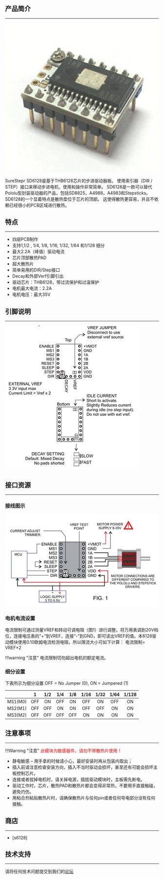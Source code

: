 ## 产品简介
---

![s6128](images/s6128.jpg)

SureStepr SD6128是基于THB6128芯片的步进驱动器板。 使用索引器（DIR / STEP）接口来移动步进电机，使用和操作非常简单。 SD6128是一款可以替代Pololu型封装驱动器的产品，包括SD8825，A4988，A4983和Stepsticks。 SD6128的一个显着特点是散热垫位于芯片的顶部。 这使得散热更容易，并且不依赖已经很小的PCB区域进行散热。

## 特点
---

- 四层PCB制作
- 支持1,1/2 , 1/4, 1/8, 1/16, 1/32, 1/64 和1/128 细分
- 最大2.2A（峰值）驱动电流
- 芯片顶部散热PAD
- 超大散热片
- 简单易用的DIR/Step接口
- Decay和外部Verf引脚引出
- 驱动芯片：THB6128，带过流保护和过温保护
- 电机最大电流：2.2A
- 电机电压：最大35V 

## 引脚说明
---

![s6128-pin](images/s6128-pin.jpg)

## 接口资源
---

### 接线图示

![s6128-wiring-diagram](images/s6128-wiring-diagram.jpg)

### 电机电流设置

电流限制可通过测量VREF和转动可调电阻（图1）进行调整。将万用表调到20V档位，连接电压表的“+”到VREF，连接“-”到GND，即可读出VREF的值。本6128驱动模块使用0.10欧姆电流检测电阻，所以限流大小可如下计算：
电流限制= VREF×2

!!!warning "注意"
    电流限制切勿超出电机的额定电流。

### 细分设置

下表所示为细分设置
OFF = No Jumper (0), ON = Jumpered (1)

&nbsp;| 1| 1/2|	1/4|	1/8|	1/16|1/32 |1/64 |1/128
:---:|:---:|:---:|:---:|:---:|:---:|:---:|:---:|:---:
MS1(M0) | OFF |	ON | OFF | ON | OFF | ON |OFF | ON 
MS2(M1) | OFF |	OFF | ON | ON | OFF | OFF | ON | ON 
MS3(M2) | OFF |	OFF | OFF | OFF | ON | ON | ON | ON 

## 注意事项
---

!!!Warning "注意"
    <font color="red">此模块为敏感器件，请勿不带散热片使用！</font>


- 静电敏感 – 用手拿的时候请小心，最好安装时再从包装内取出；
- 插入前请注意检查安装方向，插入不当时驱动会损坏，甚至还有可能会损坏主板控制芯片。
- 连接或者拔掉电机时，请关掉电源，插拔驱动模块时，主板需先断电。
- 驱动工作时，芯片，散热PAD和散热片都会变得非常热，不要用手直接触碰，避免灼伤。
- 用粘合剂粘贴散热片时，请确保散热片与任何pin或者任何导电部分没有任何接触。

## 商店

---
- [s6128]

## 技术支持

---
请将任何技术问题提交到我们的[论坛](http://forum.fysetc.com/)